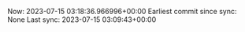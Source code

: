 Now: 2023-07-15 03:18:36.966996+00:00 Earliest commit since sync: None Last sync: 2023-07-15 03:09:43+00:00
